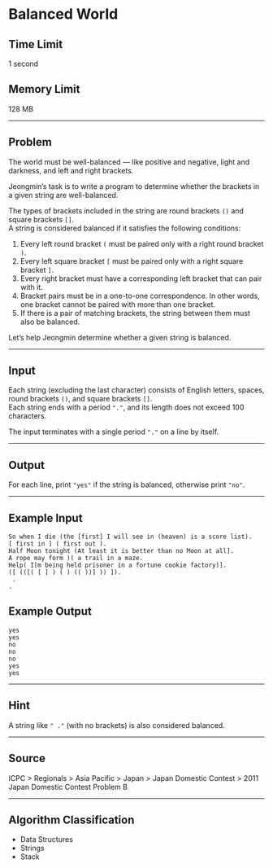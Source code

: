 # Balanced World

## Time Limit
1 second

## Memory Limit
128 MB

---

## Problem

The world must be well-balanced — like positive and negative, light and darkness, and left and right brackets.

Jeongmin’s task is to write a program to determine whether the brackets in a given string are well-balanced.

The types of brackets included in the string are round brackets `()` and square brackets `[]`.  
A string is considered balanced if it satisfies the following conditions:

1. Every left round bracket `(` must be paired only with a right round bracket `)`.
2. Every left square bracket `[` must be paired only with a right square bracket `]`.
3. Every right bracket must have a corresponding left bracket that can pair with it.
4. Bracket pairs must be in a one-to-one correspondence. In other words, one bracket cannot be paired with more than one bracket.
5. If there is a pair of matching brackets, the string between them must also be balanced.

Let’s help Jeongmin determine whether a given string is balanced.

---

## Input

Each string (excluding the last character) consists of English letters, spaces, round brackets `()`, and square brackets `[]`.  
Each string ends with a period `"."`, and its length does not exceed 100 characters.

The input terminates with a single period `"."` on a line by itself.

---

## Output

For each line, print `"yes"` if the string is balanced, otherwise print `"no"`.

---

## Example Input

```
So when I die (the [first] I will see in (heaven) is a score list).
[ first in ] ( first out ).
Half Moon tonight (At least it is better than no Moon at all].
A rope may form )( a trail in a maze.
Help( I[m being held prisoner in a fortune cookie factory)].
([ (([( [ ] ) ( ) (( ))] )) ]).
 .
.
```

## Example Output

```
yes
yes
no
no
no
yes
yes
```

---

## Hint

A string like `" ."` (with no brackets) is also considered balanced.

---

## Source

ICPC > Regionals > Asia Pacific > Japan > Japan Domestic Contest > 2011 Japan Domestic Contest Problem B

---

## Algorithm Classification

- Data Structures
- Strings
- Stack

